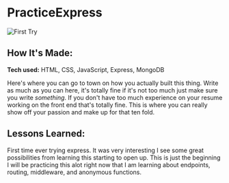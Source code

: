 # PracticeExpress

![First Try]()

## How It's Made:

**Tech used:** HTML, CSS, JavaScript, Express, MongoDB

Here's where you can go to town on how you actually built this thing. Write as much as you can here, it's totally fine if it's not too much just make sure you write *something*. If you don't have too much experience on your resume working on the front end that's totally fine. This is where you can really show off your passion and make up for that ten fold.


## Lessons Learned:

First time ever trying express. It was very interesting I see some great possibilities from learning this starting to open up. This is just the beginning I will be practicing this alot right now that I am learning about endpoints, routing, middleware, and anonymous functions.
